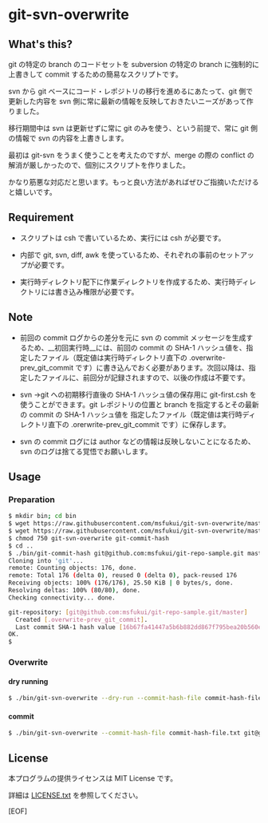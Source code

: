 # git-svn-overwrite

## What's this?

git の特定の branch のコードセットを subversion の特定の branch に強制的に上書きして commit するための簡易なスクリプトです。

svn から git ベースにコード・レポジトリの移行を進めるにあたって、git 側で更新した内容を svn 側に常に最新の情報を反映しておきたいニーズがあって作りました。

移行期間中は svn は更新せずに常に git のみを使う、という前提で、常に git 側の情報で svn の内容を上書きします。

最初は git-svn をうまく使うことを考えたのですが、merge の際の conflict の解消が厳しかったので、個別にスクリプトを作りました。

かなり筋悪な対応だと思います。もっと良い方法があればぜひご指摘いただけると嬉しいです。

## Requirement

* スクリプトは csh で書いているため、実行には csh が必要です。

* 内部で git, svn, diff, awk を使っているため、それぞれの事前のセットアップが必要です。

* 実行時ディレクトリ配下に作業ディレクトリを作成するため、実行時ディレクトリには書き込み権限が必要です。

## Note

* 前回の commit ログからの差分を元に svn の commit メッセージを生成するため、__初回実行時__には、前回の commit の SHA-1 ハッシュ値を、指定したファイル（既定値は実行時ディレクトリ直下の .overwrite-prev\_git\_commit です）に書き込んでおく必要があります。次回以降は、指定したファイルに、前回分が記録されますので、以後の作成は不要です。

* svn →git への初期移行直後の SHA-1 ハッシュ値の保存用に git-first.csh を使うことができます。git レポジトリの位置と branch を指定するとその最新の commit の SHA-1 ハッシュ値を 指定したファイル（既定値は実行時ディレクトリ直下の .orerwrite-prev\_git\_commit です）に保存します。

* svn の commit ログには author などの情報は反映しないことになるため、svn のログは捨てる覚悟でお願いします。

## Usage

### Preparation

```sh
$ mkdir bin; cd bin
$ wget https://raw.githubusercontent.com/msfukui/git-svn-overwrite/master/git-svn-overwrite
$ wget https://raw.githubusercontent.com/msfukui/git-svn-overwrite/master/git-commit-hash
$ chmod 750 git-svn-overwrite git-commit-hash
$ cd ..
$ ./bin/git-commit-hash git@github.com:msfukui/git-repo-sample.git master
Cloning into 'git'...
remote: Counting objects: 176, done.
remote: Total 176 (delta 0), reused 0 (delta 0), pack-reused 176
Receiving objects: 100% (176/176), 25.50 KiB | 0 bytes/s, done.
Resolving deltas: 100% (80/80), done.
Checking connectivity... done.

git-repository: [git@github.com:msfukui/git-repo-sample.git/master]
  Created [.overwrite-prev_git_commit].
  Last commit SHA-1 hash value [16b67fa41447a5b6b882dd867f795bea20b560e7].
OK.
$
```

### Overwrite

#### dry running

```sh
$ ./bin/git-svn-overwrite --dry-run --commit-hash-file commit-hash-file.txt git@github.com:msfukui/git-repo-sample.git master svn://localhost/svn-repo-sample trunk
```

#### commit

```sh
$ ./bin/git-svn-overwrite --commit-hash-file commit-hash-file.txt git@github.com:msfukui/git-repo-sample.git master svn://localhost/svn-repo-sample trunk
```

## License

本プログラムの提供ライセンスは MIT License です。

詳細は [LICENSE.txt](LICENSE.txt) を参照してください。

[EOF]
